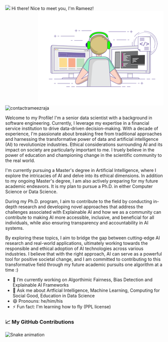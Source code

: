 <img src="https://media.giphy.com/media/hvRJCLFzcasrR4ia7z/giphy.gif" width="25"> </samp>Hi there! Nice to meet you, I'm Rameez!
<img align="right" alt="Coding" width="400" src="https://raw.githubusercontent.com/devSouvik/devSouvik/master/gif3.gif"><p align="left"> <img src="https://komarev.com/ghpvc/?username=contactrameezraja&label=Profile%20views&color=0e75b6&style=flat" alt="contactrameezraja" /> </p>

Welcome to my Profile! I'm a senior data scientist with a background in software engineering. Currently, I leverage my expertise in a financial service institution to drive data-driven decision-making. With a decade of experience, I'm passionate about breaking free from traditional approaches and harnessing the transformative power of data and artificial intelligence (AI) to revolutionize industries. Ethical considerations surrounding AI and its impact on society are particularly important to me. I truely believe in the power of education and championing change in the scientific community to the real world. 

I'm currently pursuing a Master's degree in Artificial Intelligence, where I explore the intricacies of AI and delve into its ethical dimensions. In addition to my ongoing Master's degree, I am also actively preparing for my future academic endeavors. It is my plan to pursue a Ph.D. in either Computer Science or Data Science.

During my Ph.D. program, I aim to contribute to the field by conducting in-depth research and developing novel approaches that address the challenges associated with Explainable AI and how we as a community can contribute to making AI more accessible, inclusive, and beneficial for all individuals, while also ensuring transparency and accountability in AI systems. 

By exploring these topics, I aim to bridge the gap between cutting-edge AI research and real-world applications, ultimately working towards the responsible and ethical adoption of AI technologies across various industries. I believe that with the right approach, AI can serve as a powerful tool for positive societal change, and I am committed to contributing to this transformative field through my future academic pursuits one algorithm at a time :) 

- 🔭 I’m currently working on Algorthimic Fairness, Bias Detection and Explainable AI Frameworks
- 💬 Ask me about Artficial Intelligence, Machine Learning, Computing for Social Good, Education in Data Science
- 😄 Pronouns: he/him/his
- ⚡ Fun fact: I'm learning how to fly (PPL license)

<!--
**contactrameezraja/contactrameezraja** is a ✨ _special_ ✨ repository because its `README.md` (this file) appears on your GitHub profile.

Here are some ideas to get you started:

- 🔭 I’m currently working on Algorthimic Fairness, Bias Detection and Explainable AI Frameworks
- 💬 Ask me about Artficial Intelligence Fairness and Information Transparency
- 😄 Pronouns: he/him/his
- ⚡ Fun fact: I'm learning how to fly (PPL license)
-->
### 📈 My GitHub Contributions
![Snake animation](https://github.com/contactrameezraja/contactrameezraja/blob/output/github-contribution-grid-snake.svg)
